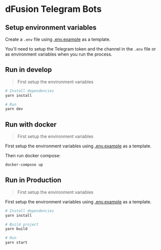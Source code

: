 # dFusion Telegram Bots

## Setup environment variables

Create a `.env` file using [.env.example](.env.example) as a template.

You'll need to setup the Telegram token and the channel in the `.env` file or as environment variables when you run the process.

## Run in develop

> First setup the environment variables

```bash
# Install dependencies
yarn install

# Run
yarn dev
```

## Run with docker

> First setup the environment variables

First setup the environment variables using [.env.example](.env.example) as a template.

Then run docker compose:

```bash
docker-compose up
```

## Run in Production

> First setup the environment variables

First setup the environment variables using [.env.example](.env.example) as a template.

```bash
# Install dependencies
yarn install

# Build project
yarn build

# Run
yarn start
```

